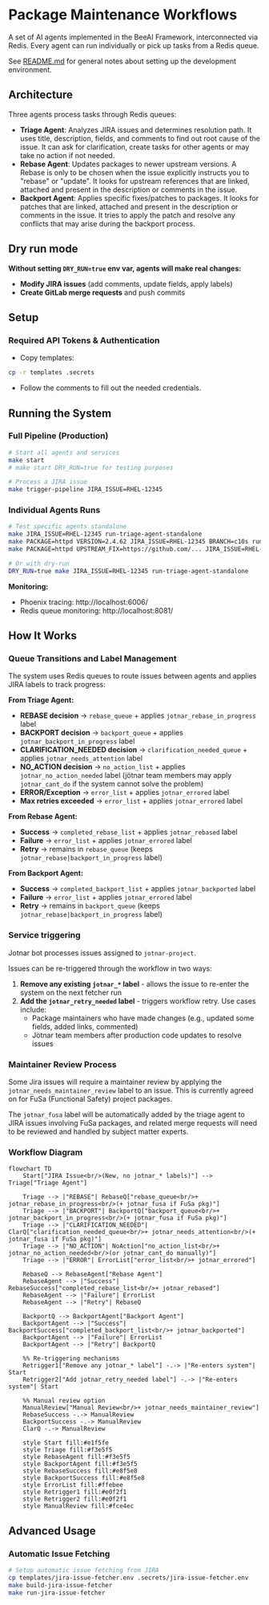 # Package Maintenance Workflows

A set of AI agents implemented in the BeeAI Framework, interconnected via Redis.
Every agent can run individually or pick up tasks from a Redis queue.

See [README.md](README.md) for general notes about setting up the development environment.

## Architecture

Three agents process tasks through Redis queues:
- **Triage Agent**: Analyzes JIRA issues and determines resolution path. It uses title, description, fields, and comments to find out root cause of the issue. It can ask for clarification, create tasks for other agents or may take no action if not needed.
- **Rebase Agent**: Updates packages to newer upstream versions. A Rebase is only to be chosen when the issue explicitly instructs you to "rebase" or "update". It looks for upstream references that are linked, attached and present in the description or comments in the issue.
- **Backport Agent**: Applies specific fixes/patches to packages. It looks for patches that are linked, attached and present in the description or comments in the issue. It tries to apply the patch and resolve any conflicts that may arise during the backport process.


## Dry run mode

**Without setting `DRY_RUN=true` env var, agents will make real changes:**
- **Modify JIRA issues** (add comments, update fields, apply labels)
- **Create GitLab merge requests** and push commits

## Setup

### Required API Tokens & Authentication

- Copy templates:

```bash
cp -r templates .secrets
```

- Follow the comments to fill out the needed credentials.

## Running the System

### Full Pipeline (Production)
```bash
# Start all agents and services
make start
# make start DRY_RUN=true for testing purposes

# Process a JIRA issue
make trigger-pipeline JIRA_ISSUE=RHEL-12345
```

### Individual Agents Runs
```bash
# Test specific agents standalone
make JIRA_ISSUE=RHEL-12345 run-triage-agent-standalone
make PACKAGE=httpd VERSION=2.4.62 JIRA_ISSUE=RHEL-12345 BRANCH=c10s run-rebase-agent-standalone
make PACKAGE=httpd UPSTREAM_FIX=https://github.com/... JIRA_ISSUE=RHEL-12345 BRANCH=c10s run-backport-agent-standalone

# Or with dry-run
DRY_RUN=true make JIRA_ISSUE=RHEL-12345 run-triage-agent-standalone
```

**Monitoring:**
- Phoenix tracing: http://localhost:6006/
- Redis queue monitoring: http://localhost:8081/

## How It Works

### Queue Transitions and Label Management

The system uses Redis queues to route issues between agents and applies JIRA labels to track progress:

**From Triage Agent:**
- **REBASE decision** → `rebase_queue` + applies `jotnar_rebase_in_progress` label
- **BACKPORT decision** → `backport_queue` + applies `jotnar_backport_in_progress` label
- **CLARIFICATION_NEEDED decision** → `clarification_needed_queue` + applies `jotnar_needs_attention` label
- **NO_ACTION decision** → `no_action_list` + applies `jotnar_no_action_needed` label (jötnar team members may apply `jotnar_cant_do` if the system cannot solve the problem)
- **ERROR/Exception** → `error_list` + applies `jotnar_errored` label
- **Max retries exceeded** → `error_list` + applies `jotnar_errored` label

**From Rebase Agent:**
- **Success** → `completed_rebase_list` + applies `jotnar_rebased` label
- **Failure** → `error_list` + applies `jotnar_errored` label
- **Retry** → remains in `rebase_queue` (keeps `jotnar_rebase|backport_in_progress` label)

**From Backport Agent:**
- **Success** → `completed_backport_list` + applies `jotnar_backported` label
- **Failure** → `error_list` + applies `jotnar_errored` label
- **Retry** → remains in `backport_queue` (keeps `jotnar_rebase|backport_in_progress` label)

### Service triggering

Jotnar bot processes issues assigned to `jotnar-project`.

Issues can be re-triggered through the workflow in two ways:
1. **Remove any existing `jotnar_*` label** - allows the issue to re-enter the system on the next fetcher run
2. **Add the `jotnar_retry_needed` label** - triggers workflow retry. Use cases include:
   - Package maintainers who have made changes (e.g., updated some fields, added links, commented)
   - Jötnar team members after production code updates to resolve issues

### Maintainer Review Process

Some Jira issues will require a maintainer review by applying the `jotnar_needs_maintainer_review` label to an issue. This is currently agreed on for FuSa (Functional Safety) project packages.

The `jotnar_fusa` label will be automatically added by the triage agent to JIRA issues involving FuSa packages, and related merge requests will need to be reviewed and handled by subject matter experts.

### Workflow Diagram

```mermaid
flowchart TD
    Start["JIRA Issue<br/>(New, no jotnar_* labels)"] --> Triage["Triage Agent"]

    Triage --> |"REBASE"| RebaseQ["rebase_queue<br/>+ jotnar_rebase_in_progress<br/>(+ jotnar_fusa if FuSa pkg)"]
    Triage --> |"BACKPORT"| BackportQ["backport_queue<br/>+ jotnar_backport_in_progress<br/>(+ jotnar_fusa if FuSa pkg)"]
    Triage --> |"CLARIFICATION_NEEDED"| ClarQ["clarification_needed_queue<br/>+ jotnar_needs_attention<br/>(+ jotnar_fusa if FuSa pkg)"]
    Triage --> |"NO_ACTION"| NoAction["no_action_list<br/>+ jotnar_no_action_needed<br/>(or jotnar_cant_do manually)"]
    Triage --> |"ERROR"| ErrorList["error_list<br/>+ jotnar_errored"]

    RebaseQ --> RebaseAgent["Rebase Agent"]
    RebaseAgent --> |"Success"| RebaseSuccess["completed_rebase_list<br/>+ jotnar_rebased"]
    RebaseAgent --> |"Failure"| ErrorList
    RebaseAgent --> |"Retry"| RebaseQ

    BackportQ --> BackportAgent["Backport Agent"]
    BackportAgent --> |"Success"| BackportSuccess["completed_backport_list<br/>+ jotnar_backported"]
    BackportAgent --> |"Failure"| ErrorList
    BackportAgent --> |"Retry"| BackportQ

    %% Re-triggering mechanisms
    Retrigger1["Remove any jotnar_* label"] -.-> |"Re-enters system"| Start
    Retrigger2["Add jotnar_retry_needed label"] -.-> |"Re-enters system"| Start

    %% Manual review option
    ManualReview["Manual Review<br/>+ jotnar_needs_maintainer_review"]
    RebaseSuccess -.-> ManualReview
    BackportSuccess -.-> ManualReview
    ClarQ -.-> ManualReview

    style Start fill:#e1f5fe
    style Triage fill:#f3e5f5
    style RebaseAgent fill:#f3e5f5
    style BackportAgent fill:#f3e5f5
    style RebaseSuccess fill:#e8f5e8
    style BackportSuccess fill:#e8f5e8
    style ErrorList fill:#ffebee
    style Retrigger1 fill:#e0f2f1
    style Retrigger2 fill:#e0f2f1
    style ManualReview fill:#fce4ec
```

## Advanced Usage

### Automatic Issue Fetching
```bash
# Setup automatic issue fetching from JIRA
cp templates/jira-issue-fetcher.env .secrets/jira-issue-fetcher.env
make build-jira-issue-fetcher
make run-jira-issue-fetcher
```
